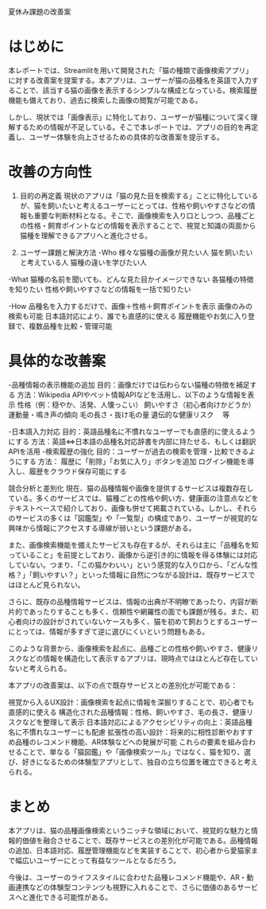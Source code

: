 夏休み課題の改善案

# はじめに
本レポートでは、Streamlitを用いて開発された「猫の種類で画像検索アプリ」に対する改善案を提案する。本アプリは、ユーザーが猫の品種名を英語で入力することで、該当する猫の画像を表示するシンプルな構成となっている。検索履歴機能も備えており、過去に検索した画像の閲覧が可能である。

しかし、現状では「画像表示」に特化しており、ユーザーが猫種について深く理解するための情報が不足している。そこで本レポートでは、アプリの目的を再定義し、ユーザー体験を向上させるための具体的な改善案を提示する。

# 改善の方向性
1. 目的の再定義
現状のアプリは「猫の見た目を検索する」ことに特化しているが、猫を飼いたいと考えるユーザーにとっては、性格や飼いやすさなどの情報も重要な判断材料となる。そこで、画像検索を入り口としつつ、品種ごとの性格・飼育ポイントなどの情報を表示することで、視覚と知識の両面から猫種を理解できるアプリへと進化させる。

2. ユーザー課題と解決方法
-Who
様々な猫種の画像が見たい人
猫を飼いたいと考えている人
猫種の違いを学びたい人

-What
猫種の名前を聞いても、どんな見た目かイメージできない
各猫種の特徴を知りたい
性格や飼いやすさなどの情報を一括で知りたい

-How
品種名を入力するだけで、画像＋性格＋飼育ポイントを表示
画像のみの検索も可能
日本語対応により、誰でも直感的に使える
履歴機能やお気に入り登録で、複数品種を比較・管理可能


# 具体的な改善案
-品種情報の表示機能の追加
目的：画像だけでは伝わらない猫種の特徴を補足する
方法：Wikipedia APIやペット情報APIなどを活用し、以下のような情報を表示
性格（例：穏やか、活発、人懐っこい）
飼いやすさ（初心者向けかどうか）
運動量・鳴き声の傾向
毛の長さ・抜け毛の量
遺伝的な健康リスク 　等

-日本語入力対応
目的：英語品種名に不慣れなユーザーでも直感的に使えるようにする
方法：英語⇔日本語の品種名対応辞書を内部に持たせる、もしくは翻訳APIを活用
-検索履歴の強化
目的：ユーザーが過去の検索を管理・比較できるようにする
方法：
履歴に「削除」「お気に入り」ボタンを追加
ログイン機能を導入し、履歴をクラウド保存可能にする

競合分析と差別化
現在、猫の品種情報や画像を提供するサービスは複数存在している。多くのサービスでは、猫種ごとの性格や飼い方、健康面の注意点などをテキストベースで紹介しており、画像も併せて掲載されている。しかし、それらのサービスの多くは「図鑑型」や「一覧型」の構成であり、ユーザーが視覚的な興味から情報にアクセスする導線が弱いという課題がある。

また、画像検索機能を備えたサービスも存在するが、それらは主に「品種名を知っていること」を前提としており、画像から逆引き的に情報を得る体験には対応していない。つまり、「この猫かわいい」という感覚的な入り口から、「どんな性格？」「飼いやすい？」といった情報に自然につながる設計は、既存サービスではほとんど見られない。

さらに、既存の品種情報サービスは、情報の出典が不明瞭であったり、内容が断片的であったりすることも多く、信頼性や網羅性の面でも課題が残る。また、初心者向けの設計がされていないケースも多く、猫を初めて飼おうとするユーザーにとっては、情報が多すぎて逆に選びにくいという問題もある。

このような背景から、画像検索を起点に、品種ごとの性格や飼いやすさ、健康リスクなどの情報を構造化して表示するアプリは、現時点ではほとんど存在していないと考えられる。

本アプリの改善案は、以下の点で既存サービスとの差別化が可能である：

視覚から入るUX設計：画像検索を起点に情報を深掘りすることで、初心者でも直感的に使える
構造化された品種情報：性格、飼いやすさ、毛の長さ、健康リスクなどを整理して表示
日本語対応によるアクセシビリティの向上：英語品種名に不慣れなユーザーにも配慮
拡張性の高い設計：将来的に相性診断やおすすめ品種のレコメンド機能、AR体験などへの発展が可能
これらの要素を組み合わせることで、単なる「猫図鑑」や「画像検索ツール」ではなく、猫を知り、選び、好きになるための体験型アプリとして、独自の立ち位置を確立できると考えられる。


# まとめ

本アプリは、猫の品種画像検索というニッチな領域において、視覚的な魅力と情報的価値を融合させることで、既存サービスとの差別化が可能である。品種情報の追加、日本語対応、履歴管理機能などを実装することで、初心者から愛猫家まで幅広いユーザーにとって有益なツールとなるだろう。

今後は、ユーザーのライフスタイルに合わせた品種レコメンド機能や、AR・動画連携などの体験型コンテンツも視野に入れることで、さらに価値のあるサービスへと進化できる可能性がある。